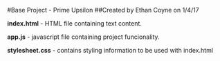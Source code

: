 #Base Project - Prime Upsilon
##Created by Ethan Coyne on 1/4/17

**index.html** - HTML file containing text content.

**app.js** - javascript file containing project funcionality.

**stylesheet.css** - contains styling information to be used with index.html


